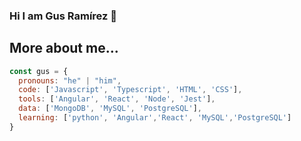 ### Hi I am Gus Ramírez 👋


## More about me...

```javascript
const gus = {
  pronouns: "he" | "him",
  code: ['Javascript', 'Typescript', 'HTML', 'CSS'],
  tools: ['Angular', 'React', 'Node', 'Jest'],
  data: ['MongoDB', 'MySQL', 'PostgreSQL'],
  learning: ['python', 'Angular','React', 'MySQL','PostgreSQL']
}
```
